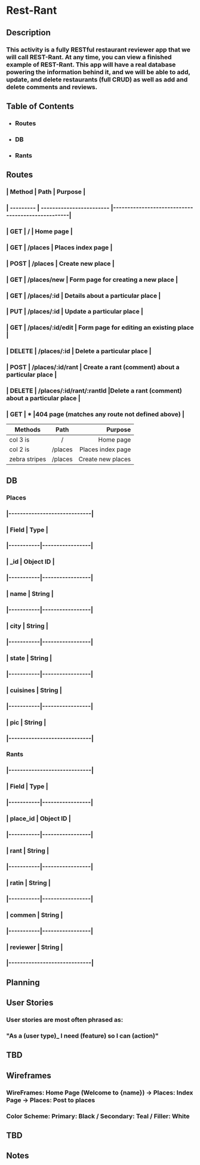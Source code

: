# Rest-Rant

## Description

### This activity is a fully RESTful restaurant reviewer app that we will call REST-Rant. At any time, you can view a finished example of REST-Rant. This app will have a real database powering the information behind it, and we will be able to add, update, and delete restaurants (full CRUD) as well as add and delete comments and reviews.

## Table of Contents

- ### Routes

- ### DB

- ### Rants


## Routes
### |  Method   |	        Path            |   Purpose                                        |
### | --------- | ------------------------  |--------------------------------------------------|
### | GET       |       /	                |  Home page                                       |
### | GET	    |   /places	                | Places index page                                |
### | POST	    |   /places	                | Create new place                                 |
### | GET	    |   /places/new             | Form page for creating a new place               |
### | GET	    |   /places/:id             | Details about a particular place                 |
### | PUT	    |   /places/:id	            | Update a particular place                        |
### | GET	    |   /places/:id/edit	    | Form page for editing an existing place          |
### | DELETE	|   /places/:id	            | Delete a particular place                        |
### | POST	    |   /places/:id/rant        | Create a rant (comment) about a particular place |
### | DELETE	| /places/:id/rant/:rantId  |Delete a rant (comment) about a particular place  |
### |  GET	    |             *             |404 page (matches any route not defined above)    |
| Methods       |        Path           |                      Purpose                               |
| ------------- |:---------------------:| ----------------------------------------------------------:|
| col 3 is      |          /            |                      Home page                             |
| col 2 is      |       /places         |                   Places index page                        |
| zebra stripes |       /places         |                   Create new places                        |
## DB

### Places

### |-----------------------------|
### | Field	    | Type            |
### |-----------|-----------------|
### | _id	    | Object ID       |
### |-----------|-----------------|
### | name	    | String          |
### |-----------|-----------------|
### | city	    | String          |
### |-----------|-----------------|
### | state	    | String          |
### |-----------|-----------------|
### | cuisines  | String          |
### |-----------|-----------------|
### | pic	    | String          |
### |-----------------------------|


### Rants

### |-----------------------------|
### | Field	    | Type            |
### |-----------|-----------------|
### | place_id  | Object ID       |
### |-----------|-----------------|
### | rant	    | String          |
### |-----------|-----------------|
### | ratin     | String          |
### |-----------|-----------------|
### | commen    | String          |
### |-----------|-----------------|
### | reviewer  | String          |
### |-----------------------------|


## Planning

## User Stories
### User stories are most often phrased as: 

### "As a ____(user type)_____ I need ____(feature)____ so I can ____(action)____"

## TBD

## Wireframes
### WireFrames: Home Page (Welcome to {name}) -> Places: Index Page -> Places: Post to places

### Color Scheme: Primary: Black / Secondary: Teal / Filler: White 

## TBD

## Notes

